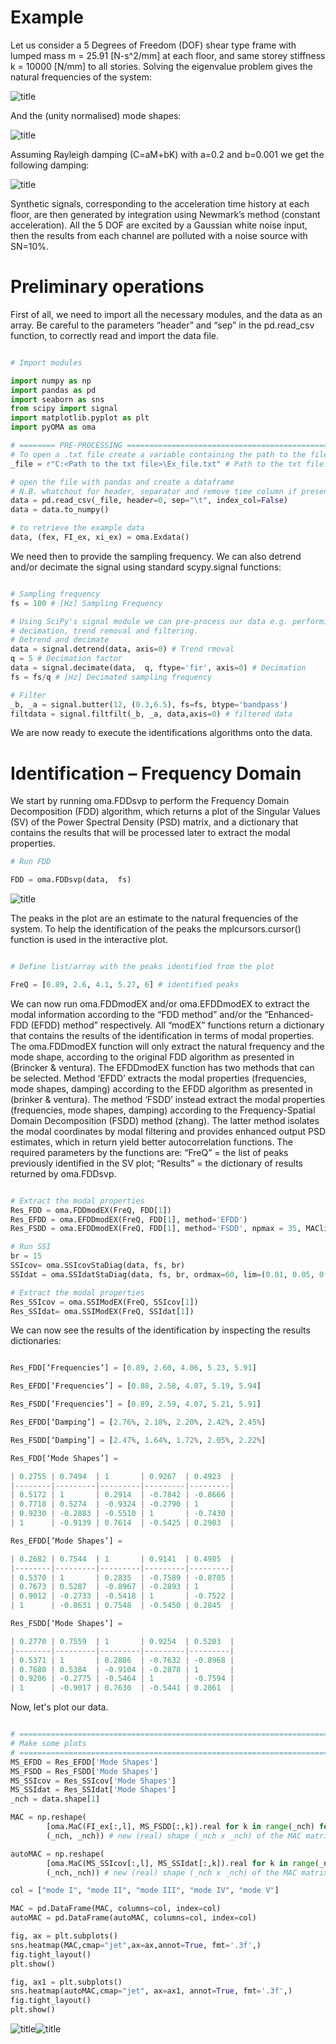# Example

Let us consider a 5 Degrees of Freedom (DOF) shear type frame with lumped mass m
= 25.91 [N-s\^2/mm] at each floor, and same storey stiffness k = 10000 [N/mm] to
all stories. Solving the eigenvalue problem gives the natural frequencies of the
system:

![title](Images/image001.png)

And the (unity normalised) mode shapes:

![title](Images/image003.png)

Assuming Rayleigh damping (C=aM+bK) with a=0.2 and b=0.001 we get the following
damping:

![title](Images/image005.png)

Synthetic signals, corresponding to the acceleration time history at each floor,
are then generated by integration using Newmark’s method (constant
acceleration). All the 5 DOF are excited by a Gaussian white noise input, then
the results from each channel are polluted with a noise source with SN=10%.

# Preliminary operations

First of all, we need to import all the necessary modules, and the data as an
array.
Be careful to the parameters “header” and “sep” in the pd.read\_csv function,
to correctly read and import the data file.

```python

# Import modules

import numpy as np
import pandas as pd
import seaborn as sns
from scipy import signal
import matplotlib.pyplot as plt
import pyOMA as oma

# ======== PRE-PROCESSING =====================================================
# To open a .txt file create a variable containing the path to the file
_file = r"C:<Path to the txt file>\Ex_file.txt" # Path to the txt file

# open the file with pandas and create a dataframe
# N.B. whatchout for header, separator and remove time column if present
data = pd.read_csv(_file, header=0, sep="\t", index_col=False) 
data = data.to_numpy()

# to retrieve the example data 
data, (fex, FI_ex, xi_ex) = oma.Exdata()

```

We need then to provide the sampling frequency. We can also detrend and/or
decimate the signal using standard scypy.signal functions:

```python

# Sampling frequency
fs = 100 # [Hz] Sampling Frequency

# Using SciPy's signal module we can pre-process our data e.g. performing
# decimation, trend removal and filtering. 
# Detrend and decimate
data = signal.detrend(data, axis=0) # Trend rmoval
q = 5 # Decimation factor
data = signal.decimate(data,  q, ftype='fir', axis=0) # Decimation
fs = fs/q # [Hz] Decimated sampling frequency

# Filter
_b, _a = signal.butter(12, (0.3,6.5), fs=fs, btype='bandpass')
filtdata = signal.filtfilt(_b, _a, data,axis=0) # filtered data

```

We are now ready to execute the identifications algorithms onto the data.

# Identification – Frequency Domain

We start by running oma.FDDsvp to perform the Frequency Domain Decomposition
(FDD) algorithm, which returns a plot of the Singular Values (SV) of the Power
Spectral Density (PSD) matrix, and a dictionary that contains the results that
will be processed later to extract the modal properties.

```python
# Run FDD

FDD = oma.FDDsvp(data,  fs)
```

![title](Images/image007.png)

The peaks in the plot are an estimate to the natural frequencies of the system.
To help the identification of the peaks the mplcursors.cursor() function is used
in the interactive plot.

```python

# Define list/array with the peaks identified from the plot

FreQ = [0.89, 2.6, 4.1, 5.27, 6] # identified peaks

```

We can now run oma.FDDmodEX and/or oma.EFDDmodEX to extract the modal
information according to the “FDD method” and/or the “Enhanced-FDD (EFDD)
method” respectively. All “modEX” functions return a dictionary that contains
the results of the identification in terms of modal properties. The oma.FDDmodEX
function will only extract the natural frequency and the mode shape, according
to the original FDD algorithm as presented in (Brincker & ventura). The
EFDDmodEX function has two methods that can be selected. Method ‘EFDD’ extracts
the modal properties (frequencies, mode shapes, damping) according to the EFDD
algorithm as presented in (brinker & ventura). The method ‘FSDD’ instead extract
the modal properties (frequencies, mode shapes, damping) according to the
Frequency-Spatial Domain Decomposition (FSDD) method (zhang). The latter method
isolates the modal coordinates by modal filtering and provides enhanced output
PSD estimates, which in return yield better autocorrelation functions. The
required parameters by the functions are: “FreQ” = the list of peaks previously
identified in the SV plot; “Results” = the dictionary of results returned by
oma.FDDsvp.

```python

# Extract the modal properties 
Res_FDD = oma.FDDmodEX(FreQ, FDD[1])
Res_EFDD = oma.EFDDmodEX(FreQ, FDD[1], method='EFDD')
Res_FSDD = oma.EFDDmodEX(FreQ, FDD[1], method='FSDD', npmax = 35, MAClim=0.95, plot=True)

# Run SSI
br = 15
SSIcov= oma.SSIcovStaDiag(data, fs, br)
SSIdat = oma.SSIdatStaDiag(data, fs, br, ordmax=60, lim=(0.01, 0.05, 0.02, 0.1)) 

# Extract the modal properties
Res_SSIcov = oma.SSIModEX(FreQ, SSIcov[1])
Res_SSIdat= oma.SSIModEX(FreQ, SSIdat[1])
```

We can now see the results of the identification by inspecting the results
dictionaries:

```python

Res_FDD[‘Frequencies’] = [0.89, 2.60, 4.06, 5.23, 5.91]

Res_EFDD[‘Frequencies’] = [0.88, 2.58, 4.07, 5.19, 5.94]

Res_FSDD[‘Frequencies’] = [0.89, 2.59, 4.07, 5.21, 5.91]

Res_EFDD[‘Damping’] = [2.76%, 2.18%, 2.20%, 2.42%, 2.45%]

Res_FSDD[‘Damping’] = [2.47%, 1.64%, 1.72%, 2.05%, 2.22%]

Res_FDD[‘Mode Shapes’] =

| 0.2755 | 0.7494  | 1       | 0.9267  | 0.4923  |
|--------|---------|---------|---------|---------|
| 0.5172 | 1       | 0.2914  | -0.7842 | -0.8666 |
| 0.7718 | 0.5274  | -0.9324 | -0.2790 | 1       |
| 0.9230 | -0.2883 | -0.5510 | 1       | -0.7430 |
| 1      | -0.9139 | 0.7614  | -0.5425 | 0.2983  |

Res_EFDD[‘Mode Shapes’] =

| 0.2682 | 0.7544  | 1       | 0.9141  | 0.4985  |
|--------|---------|---------|---------|---------|
| 0.5370 | 1       | 0.2835  | -0.7589 | -0.8705 |
| 0.7673 | 0.5287  | -0.8967 | -0.2893 | 1       |
| 0.9012 | -0.2733 | -0.5418 | 1       | -0.7522 |
| 1      | -0.8631 | 0.7548  | -0.5450 | 0.2845  |

Res_FSDD[‘Mode Shapes’] =

| 0.2770 | 0.7559  | 1       | 0.9254  | 0.5203  |
|--------|---------|---------|---------|---------|
| 0.5371 | 1       | 0.2886  | -0.7632 | -0.8968 |
| 0.7680 | 0.5384  | -0.9104 | -0.2878 | 1       |
| 0.9206 | -0.2775 | -0.5464 | 1       | -0.7594 |
| 1      | -0.9017 | 0.7630  | -0.5441 | 0.2861  |

```

Now, let's plot our data.

```python

# =============================================================================
# Make some plots
# =============================================================================
MS_EFDD = Res_EFDD['Mode Shapes']
MS_FSDD = Res_FSDD['Mode Shapes']
MS_SSIcov = Res_SSIcov['Mode Shapes']
MS_SSIdat = Res_SSIdat['Mode Shapes']
_nch = data.shape[1]

MAC = np.reshape(
        [oma.MaC(FI_ex[:,l], MS_FSDD[:,k]).real for k in range(_nch) for l in range(_nch)], # (_nch*_nch) list of MAC values 
        (_nch, _nch)) # new (real) shape (_nch x _nch) of the MAC matrix

autoMAC = np.reshape(
        [oma.MaC(MS_SSIcov[:,l], MS_SSIdat[:,k]).real for k in range(_nch) for l in range(_nch)], # (_nch*_nch) list of MAC values 
        (_nch,_nch)) # new (real) shape (_nch x _nch) of the MAC matrix

col = ["mode I", "mode II", "mode III", "mode IV", "mode V"]

MAC = pd.DataFrame(MAC, columns=col, index=col)
autoMAC = pd.DataFrame(autoMAC, columns=col, index=col)

fig, ax = plt.subplots()
sns.heatmap(MAC,cmap="jet",ax=ax,annot=True, fmt='.3f',)
fig.tight_layout()
plt.show()

fig, ax1 = plt.subplots()
sns.heatmap(autoMAC,cmap="jet", ax=ax1, annot=True, fmt='.3f',)
fig.tight_layout()
plt.show()

```

![title](Images/image009.png)![title](Images/image011.png)

